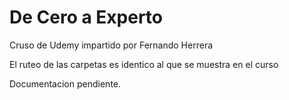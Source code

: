 # De Cero a Experto

Cruso de Udemy impartido por Fernando Herrera

El ruteo de las carpetas es identico al que se muestra en el curso

Documentacion pendiente.
